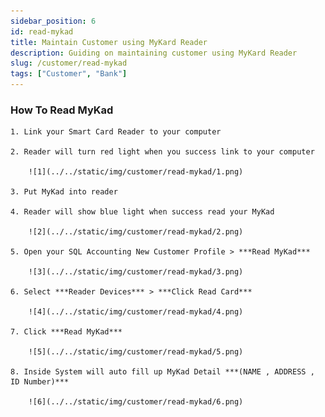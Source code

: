 ```yaml
---
sidebar_position: 6
id: read-mykad
title: Maintain Customer using MyKard Reader
description: Guiding on maintaining customer using MyKard Reader
slug: /customer/read-mykad
tags: ["Customer", "Bank"]
---
```


<!-- # Maintain Customer using MyKard Reader   -->
### How To Read MyKad

    1. Link your Smart Card Reader to your computer

    2. Reader will turn red light when you success link to your computer

        ![1](../../static/img/customer/read-mykad/1.png)

    3. Put MyKad into reader

    4. Reader will show blue light when success read your MyKad

        ![2](../../static/img/customer/read-mykad/2.png)

    5. Open your SQL Accounting New Customer Profile > ***Read MyKad***

        ![3](../../static/img/customer/read-mykad/3.png)

    6. Select ***Reader Devices*** > ***Click Read Card***

        ![4](../../static/img/customer/read-mykad/4.png)

    7. Click ***Read MyKad***

        ![5](../../static/img/customer/read-mykad/5.png)

    8. Inside System will auto fill up MyKad Detail ***(NAME , ADDRESS , ID Number)***

        ![6](../../static/img/customer/read-mykad/6.png)
